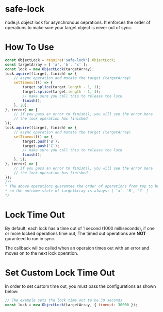 # safe-lock

node.js object lock for asynchronous oeprations.
It enforces the order of operations to make sure your target object is never out of sync.

# How To Use

```javascript
const ObjectLock = require('safe-lock').ObjectLock;
const targetArray = [ 'a', 'b', 'c' ];
const lock = new ObjectLock(targetArray);
lock.aquire((target, finish) => {
    // async operation and mutate the target (targetArray)
    setTimeout(() => {
        target.splice(target.length - 1, 1);
        target.splice(target.length - 1, 1);
        // make sure you call this to release the lock
        finish();
    }, 20);
}, (error) => {
    // if you pass an error to finish(), you will see the error here
    // the lock operation has finished
});
lock.aquire((target, finish) => {
    // async operation and mutate the target (targetArray)
    setTimeout(() => {
        target.push('B');
        target.push('C');
        // make sure you call this to release the lock
        finish();
    }, 5);
}, (error) => {
    // if you pass an error to finish(), you will see the error here
    // the lock operation has finished
});
/**
* The above operations guarantee the order of operations from top to bottom
* so the outcome state of targetArray is always: [ 'a', 'B', 'C' ]
*/
```

# Lock Time Out

By default, each lock has a time out of 1 second (1000 milliseconds), if one or more locked operations time out,
The timed out operations are **NOT** guranteed to run in sync.

The callback wil be called when an operaion times out with an error and moves on to the next lock operation.

# Set Custom Lock Time Out

In order to set custom time out, you must pass the configurations as shown below:

```javascript
// The example sets the lock time out to be 30 seconds
const lock = new ObjectLock(targetArray, { timeout: 30000 });
```

